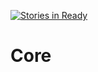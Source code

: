 [![Stories in Ready](https://badge.waffle.io/listening-post/core.png?label=ready&title=Ready)](https://waffle.io/listening-post/core)
# Core
